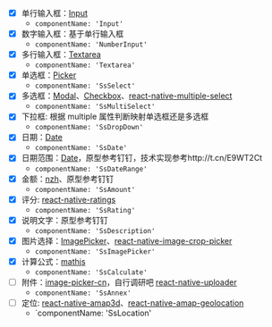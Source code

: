 - [x] 单行输入框：[Input](http://t.cn/EKBaRl7)
  - `componentName: 'Input'`
- [x] 数字输入框：基于单行输入框
  - `componentName: 'NumberInput'`
- [x] 多行输入框：[Textarea](http://t.cn/EKBSVLJ)
  - `componentName: 'Textarea'`
- [x] 单选框：[Picker](http://t.cn/EKBECFJ)
  - `componentName: 'SsSelect'`
- [x] 多选框：[Modal](http://t.cn/EKB3fG4)、[Checkbox](http://t.cn/Rrq1NZJ)、[react-native-multiple-select](http://t.cn/EKBBKxT)
  - `componentName: 'SsMultiSelect'`
- [x] 下拉框: 根据 multiple 属性判断映射单选框还是多选框
  - `componentName: 'SsDropDown'`
- [x] 日期：[Date](http://t.cn/EKBFV0f)
  - `componentName: 'SsDate'`
- [x] 日期范围：[Date](http://t.cn/EKBFV0f)，原型参考钉钉，技术实现参考http://t.cn/E9WT2Ct
  - `componentName: 'SsDateRange'`
- [x] 金额：[nzh](http://t.cn/E9WnMil)、原型参考钉钉
  - `componentName: 'SsAmount'`
- [x] 评分: [react-native-ratings](http://t.cn/E9Wu8qm)
  - `componentName: 'SsRating'`
- [x] 说明文字：原型参考钉钉
  - `componentName: 'SsDescription'`
- [x] 图片选择：[ImagePicker](http://t.cn/EKBsuTn)、[react-native-image-crop-picker](http://t.cn/RcqvN9z)
  - `componentName: 'SsImagePicker'`
- [x] 计算公式：[mathjs](http://t.cn/E9WubSh)
  - `componentName: 'SsCalculate'`
- [ ] 附件：[image-picker-cn](http://t.cn/E9WEVyA)，自行调研吧 [react-native-uploader](http://t.cn/E9WnEmf)
  - `componentName: 'SsAnnex'`
- [ ] 定位: [react-native-amap3d](http://t.cn/E9W1RhM)、[react-native-amap-geolocation](http://t.cn/E9W1rwb)
  - `componentName: 'SsLocation'
